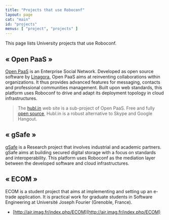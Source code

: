 ```yaml
---
title: "Projects that use Roboconf"
layout: page
cat: "main"
id: "projects"
menus: [ "project", "projects" ]
---
```


This page lists University projects that use Roboconf.


## &laquo; Open PaaS &raquo;

[Open PaaS](http://open-paas.org/) is an Enterprise Social Network. Developed as open source software by
[Linagora](http://linagora.com), Open PaaS aims at reinventing collaborations within organizations.
It thus provides advanced features for messaging, contacts and professional communities management.
Built upon web standards, this platform uses Roboconf to drive and adapt its deployment topology in cloud infrastructures.

> The [hubl.in](http://hubl.in/) web site is a sub-project of Open PaaS.
> Free and fully [open source](https://github.com/linagora/hublin), Hubl.in is a robust alternative to Skype and Google Hangout.


## &laquo; gSafe &raquo;

[gSafe](https://research.linagora.com/display/gsafe/gSafe+Overview) is a Research project that involves
industrial and academic partners. gSafe aims at building secured digital storage with a focus on standards and interoperability.
This platform uses Roboconf as the mediation layer between the developed software and cloud infrastructures.


## &laquo; ECOM &raquo;

ECOM is a student project that aims at implementing and setting up an e-trade application.
It is practical work for graduate students in Software Engineering at
Université Joseph Fourier (Grenoble, France).

* [http://air.imag.fr/index.php/ECOM](http://air.imag.fr/index.php/ECOM)

